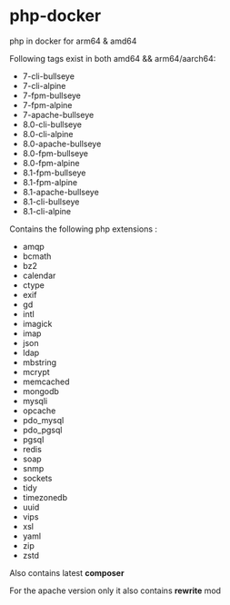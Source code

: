 

# php-docker
php in docker for arm64 &amp; amd64

Following tags exist in both amd64 && arm64/aarch64:

 - 7-cli-bullseye
 - 7-cli-alpine 
 - 7-fpm-bullseye 
 - 7-fpm-alpine
 - 7-apache-bullseye 
 - 8.0-cli-bullseye 
 - 8.0-cli-alpine 
 - 8.0-apache-bullseye
 - 8.0-fpm-bullseye
 - 8.0-fpm-alpine
 - 8.1-fpm-bullseye
 - 8.1-fpm-alpine
 - 8.1-apache-bullseye
 - 8.1-cli-bullseye
 - 8.1-cli-alpine

Contains the following php extensions : 

 - amqp
 - bcmath 
 - bz2
 - calendar
 - ctype  
 - exif  
 - gd  
 - intl 
 - imagick
 - imap
 - json
 - ldap
 - mbstring
 - mcrypt
 - memcached
 - mongodb
 - mysqli
 - opcache
 - pdo_mysql
 - pdo_pgsql
 - pgsql
 - redis
 - soap
 - snmp
 - sockets
 - tidy
 - timezonedb
 - uuid
 - vips
 - xsl 
 - yaml
 - zip
 - zstd

 Also contains latest **composer**
 
 For the apache version only it also contains **rewrite** mod
